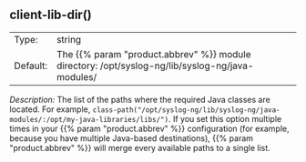 ---
---
<!-- DISCLAIMER: This file is based on the syslog-ng Open Source Edition documentation https://github.com/balabit/syslog-ng-ose-guides/commit/2f4a52ee61d1ea9ad27cb4f3168b95408fddfdf2 and is used under the terms of The syslog-ng Open Source Edition Documentation License. The file has been modified by Axoflow. -->

## client-lib-dir()

|          |                                                                                                      |
| -------- | ---------------------------------------------------------------------------------------------------- |
| Type:    | string                                                                                               |
| Default: | The {{% param "product.abbrev" %}} module directory: /opt/syslog-ng/lib/syslog-ng/java-modules/ |

*Description:* The list of the paths where the required Java classes are located. For example, `class-path("/opt/syslog-ng/lib/syslog-ng/java-modules/:/opt/my-java-libraries/libs/")`. If you set this option multiple times in your {{% param "product.abbrev" %}} configuration (for example, because you have multiple Java-based destinations), {{% param "product.abbrev" %}} will merge every available paths to a single list.

